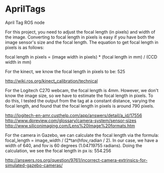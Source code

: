 AprilTags
=========

April Tag ROS node


For this project, you need to adjust the focal length (in pixels) and width of the image.  Converting to focal length in pixels is easy if you have both the image sensor's size and the focal length. The equation to get focal length in pixels is as follows:

focal length in pixels = (image width in pixels) * (focal length in mm) / (CCD width in mm)

For the kinect, we know the focal length in pixels to be: 525

http://wiki.ros.org/kinect_calibration/technical


For the Logitech C270 webcam, the focal length is 4mm.  However, we don't know the image size, so we have to estimate the focal length in pixels.  To do this, I tested the output from the tag at a constant distance, varying the focal length, and found that the focal length in pixels is around 790 pixels.

http://logitech-en-amr.custhelp.com/app/answers/detail/a_id/17556
http://www.dpreview.com/glossary/camera-system/sensor-sizes
http://www.siliconimaging.com/Lens%20Image%20formats.htm


For the camera in Gazebo, we can calculate the focal length via the formula: focal_length = image_width / (2*tan(hfov_radian / 2).  In our case, we have a width of 640, and fov is 60 degrees (1.04719755 radians). Doing the calculation, we see the focal length in px is: 554.256

http://answers.ros.org/question/9761/incorrect-camera-extrinsics-for-simulated-gazebo-cameras/
